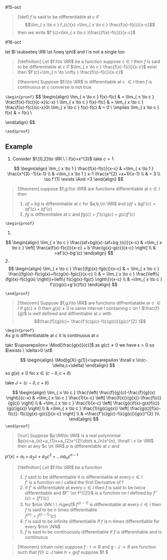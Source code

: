#15-oct
> [!def] 
> $f$ is said to be differentiable at $c$ if 
> 			$$\lim_{ x \to c } f_{c}(x) =\lim_{ x \to c } \frac{f(x)-f(c)}{x-c}$$
> 	then we write $f'(c)=\lim_{ x \to c }\frac{(f(x)-f(c))}{x-c}$ 

#16-oct 

let $I \subseteq \RR \st I\neq \phi$ and $I$ is not a single ton 

> [!definition] 
> Let $f:I\to \RR$ be a function suppose $c\in I$ then $f$ is said to be differentiable at $c$ if  $\lim_{ x \to c } \frac{f(x)-f(c)}{x-c}$ exist then $f'(c)=\lim_{ n \to \infty } \frac{f(x)-f(c)}{x-c}$


> [!theorem] 
> Suppose $f:I\to \RR$ is differentiable at $c$ $\in I$  then $f$ is continuous at $c$ converse is not true

`\begin{proof}` 
$$
\begin{align}
				\lim_{ x \to c } f(x)-f(c) & = \lim_{ x \to c } \frac{f(x)-f(c)}{c-x}(c-x) \\
				\lim_{ x \to c } f(x)-f(c) & = \lim_{ x \to c } \frac{f(x)-f(c)}{c-x}0\\
				\lim_{ x \to c } f(x)-f(c) & = 0 \\
		\implies 			\lim_{ x \to c } f(x) & = f(c) \\


\end{align}
$$

 `\end{proof}`


## Example 

1. Consider $f:[0,2]\to \RR \ \ f(x)=x^{3}$ 
take $c=1$ 

$$
\begin{align}
		\lim_{ x \to 1 } \frac{f(x)-f(c)}{x-c}  & =\lim_{ x \to 1 } \frac{x^{3} -1}{x-1} \\
	 & =\lim_{ x \to 1 } x-1 \frac{x^{2} +x+1}{x-1} \\
 & = 3 \\
\so f'(1) \exists \And =3
\end{align}
$$

> [!theorem] 
> suppose  $f,g:I\to \RR$ are functions differentiable at $c\in I$  then
> 1. $af+bg$ is differentiable at $c$ for $a,b,\in \RR$  and $(af+bg)'(c)=af'(c)+bf'(c)$
> 2. $fg$ is differentiable at $c$ and $fg(c)=f'(c)g(c)+g(c)f'(c)$


`\begin{proof}` 

1. 
$$
\begin{align}
				\lim_{ x \to c } \frac{(af+bg)(x)-(af+bg )(c)}{x-c} & =\lim_{ x \to c } \left[ \frac{a(f(x)-f(c))}{x-c} + b \frac{g(x)-g(c)}{x-c} \right]  \\
 & =af'(c)-bg'(c)
\end{align}
$$
2.
$$
\begin{align}
			\lim_{ x \to c } \frac{(fg)(x)-fg(c)}{x-c} & = \lim_{ x \to c } \frac{(fg)(x)-f(c)g(x)+f(c)g(x)-fg(c)}{x-c}  \\
& = \lim_{ x \to c } \frac{\left\{ (fg)(x)-f(c)g(x) \right\}+\left\{ f(c)g(x)-fg(c) \right\}}{x-c}  \\
		 & =\lim_{ x \to c } f'(c)g(c)+g'(c)f(c)
\end{align}
$$


 `\end{proof}`


> [!theorem] 
> Suppose $f,g:I\to \RR$ are functions diffrentiatable ar $c$ $\in I$ 
> if $g(c)\neq 0$ then $g(x)\neq0$ is same interval I containing $c$ on I $\frac{f}{g}$ is well defined and diffrentiable at $c$ 
> with
> $$\frac{f}{g}(c)= \frac{f'(c)g(c)-f(c)g(c)}{g(c)^{2} }$$

`\begin{proof}`  
As $g$ is diffrentiatable at $c$ it is continuous at $c$ 

takr $\upvarepsilon= \Mod[\frac{g(x)}{c}]$ as $g(c)\neq0$ we have $\upvarepsilon>0$
so $\exists \ \delta>0 \st$ 

$$
\begin{align}
\Mod[g(X)-g(1)]<\upvarepsilon \forall x \in(c-\delta,c+\delta) 
\end{align}
$$
so $g(x)\neq0$ for $x \in(c-\delta,c+\delta)$

take $J=(c-\delta,c+\delta)$


$$
\begin{align}
				\lim_{ x \to c } \frac{\left( \frac{f}{g}(c)-\frac{f}{g}(x) \right)}{c-x} & =\lim_{  x \to c }  \frac{1}{x-c} \left[ \frac{f(x)}{g(x)}-\frac{f(c)}{g(c)} \right] \\
				& =\lim_{  x \to c }  \frac{1}{x-c} \left[ \frac{g(c)f(x)-g(x)f(c)}{g(c)g(x)} \right] \\
				& =\lim_{  x \to c }  \frac{1}{g(c)g(x)} \left[ \frac{g(c)[f(x)-f(c)]- f(c)[g(x)-g(c)]}{x-c} \right] \\
				& =\frac{f'(c)g(c)-f(c)g(c)}{g(c)^{2} }\\
\end{align}
$$
 `\end{proof}`

> [!cor] 
> Suppose $p:\RR\to \RR$ is a real polynomial 
> $p(x)=a_{o}+a_{1}x+a_{2}x^{2}\dots a_{n}x^{n}, \forall \ x \in \RR$
> then at any $c \in \RR$ $p$ is differentiable at $c$ and 
> 
$p'(x)=a_{1}+a_{2}c+a_{3}c^{2}+\dots na_{n}c^{n-1}$
> 




> [!definition] 
> Let $f:I\to \RR$  be a function 
> 1.  $f$ said to be differentiable it is differentiable at every $c\in I$   
> $f'$ is a function on I called the first Derivative of f
> 2. if $f'$ is differentiable at every $c\in I$ then $f$ is said to be twice differentiable and $f'' \or f^{(2)}$ is a function  on I defined by $f''(c)=(f')'(c)$
> 3. for $n\in \NN \ \  n\geq1$ $f^{(n-1)}$ is differentiable at every $c\in I$ then $f$ is said to be $n$ times differentiable   
> $f^{(n)}={f^{(n-1)}}'(c)$ 
> 4. $f$ is said to be infinite differentiable if $f$ is n-times differentiable for every $n\in \NN$
> 5. $f$ is said to be continuously differentiable if $f$ is differentiable and  is continuous


> [!theorem] (chain rule)
> suppose $f:I\to R$ and $g:J\to R$ are function such that $f(I)\subseteq J$ take $h=gof$ suppose $f $
> 